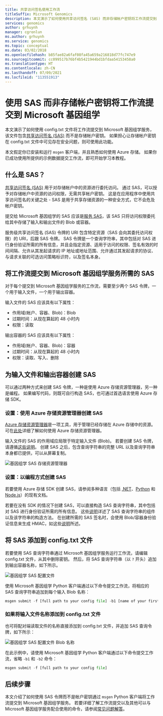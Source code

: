 ```yaml
---
title: 共享访问签名使用工作流
titleSuffix: Microsoft Genomics
description: 本文演示了如何使用共享访问签名 (SAS) 而非存储帐户密钥将工作流提交到 Microsoft 基因组学服务。
services: genomics
author: grhuynh
manager: cgronlun
ms.author: grhuynh
ms.service: genomics
ms.topic: conceptual
ms.date: 03/02/2018
ms.openlocfilehash: b85fae82a6faf08fa45a659a216818d77fc747e9
ms.sourcegitcommit: cc099517b76bf4b5421944bd1bfdaa54153458a0
ms.translationtype: HT
ms.contentlocale: zh-CN
ms.lasthandoff: 07/09/2021
ms.locfileid: "113551913"
---
```

# <a name="submit-a-workflow-to-microsoft-genomics-using-a-sas-instead-of-a-storage-account-key"></a>使用 SAS 而非存储帐户密钥将工作流提交到 Microsoft 基因组学 

本文演示了如何使用 config.txt 文件将工作流提交到 Microsoft 基因组学服务，该文件包含[共享访问签名 (SAS)](../storage/common/storage-sas-overview.md) 而不是存储帐户密钥。 如果担心让存储帐户密钥在 config.txt 文件中可见存在安全问题，则可使用此功能。 

本文假定你已安装和运行 `msgen` 客户端，并且熟悉如何使用 Azure 存储。 如果你已成功使用所提供的示例数据提交工作流，即可开始学习本教程。 

## <a name="what-is-a-sas"></a>什么是 SAS？
[共享访问签名 (SAS)](../storage/common/storage-sas-overview.md) 用于对存储帐户中的资源进行委托访问。 通过 SAS，可以授予对存储帐户中资源的访问权限，无需共享帐户密钥。 这是在应用程序中使用共享访问签名的关键之处 - SAS 是用于共享存储资源的一种安全方式，它不会危及帐户密钥。

提交给 Microsoft 基因组学的 SAS 应该是[服务 SAS](/rest/api/storageservices/Constructing-a-Service-SAS)，该 SAS 只将访问权限委托给其中存储了输入和输出文件的 Blob 或容器。 

服务级共享访问签名 (SAS) 令牌的 URI 包含特定资源（SAS 会向其委托访问权限）的 URI，后跟 SAS 令牌。 SAS 令牌是一个查询字符串，其中包括对 SAS 进行身份验证所需的所有信息，并且会指定资源、适用于访问的权限、签名有效的时间间隔、允许从其发起请求的 IP 地址或地址范围、允许通过其发起请求的协议、与请求关联的可选访问策略标识符，以及签名本身。 

## <a name="sas-needed-for-submitting-a-workflow-to-the-microsoft-genomics-service"></a>将工作流提交到 Microsoft 基因组学服务所需的 SAS
对于每个提交到 Microsoft 基因组学服务的工作流，需要至少两个 SAS 令牌，一个用于输入文件，一个用于输出容器。

输入文件的 SAS 应该具有以下属性：
 - 作用域(帐户、容器、Blob)：Blob
 - 过期时间：从现在算起的 48 小时内
 - 权限：读取

输出容器的 SAS 应该具有以下属性：
 - 作用域(帐户、容器、Blob)：容器
 - 过期时间：从现在算起的 48 小时内
 - 权限：读取、写入、删除


## <a name="create-a-sas-for-the-input-files-and-the-output-container"></a>为输入文件和输出容器创建 SAS
可以通过两种方式来创建 SAS 令牌，一种是使用 Azure 存储资源管理器，另一种是编程。  如果编写代码，则既可自行构造 SAS，也可通过首选语言使用 Azure 存储 SDK。


### <a name="set-up-create-a-sas-using-azure-storage-explorer"></a>设置：使用 Azure 存储资源管理器创建 SAS

[Azure 存储资源管理器](https://azure.microsoft.com/features/storage-explorer/)是一项工具，用于管理已经存储在 Azure 存储中的资源。  可在[此处](../vs-azure-tools-storage-manage-with-storage-explorer.md)详细了解如何使用 Azure 存储资源管理器。

输入文件的 SAS 的作用域应局限于特定输入文件 (Blob)。 若要创建 SAS 令牌，请遵循[这些说明](../storage/blobs/storage-quickstart-blobs-storage-explorer.md)。 创建 SAS 之后，包含查询字符串的完整 URL 以及查询字符串本身都已提供，可以从屏幕复制。

 ![基因组学 SAS 存储资源管理器](./media/quickstart-input-sas/genomics-sas-storageexplorer.png "基因组学 SAS 存储资源管理器")


### <a name="set-up-create-a-sas-programmatically"></a>设置：以编程方式创建 SAS

若要使用 Azure 存储 SDK 创建 SAS，请参阅多种语言（包括 [.NET](../storage/common/storage-sas-overview.md)、[Python](../storage/blobs/storage-quickstart-blobs-python.md) 和 [Node.js](../storage/blobs/storage-quickstart-blobs-nodejs.md)）的现有文档。 

若要在没有 SDK 的情况下创建 SAS，可以直接构造 SAS 查询字符串，其中包括对 SAS 进行身份验证所需的所有信息。 这些[说明](/rest/api/storageservices/constructing-a-service-sas)详述了 SAS 查询字符串的组件以及该字符串的构造方法。 在创建所需的 SAS 签名时，会使用 Blob/容器身份验证信息来生成 HMAC，如这些[说明](/rest/api/storageservices/service-sas-examples)所述。


## <a name="add-the-sas-to-the-configtxt-file"></a>将 SAS 添加到 config.txt 文件
若要使用 SAS 查询字符串通过 Microsoft 基因组学服务运行工作流，请编辑 config.txt 文件，从其中删除密钥。 然后，将 SAS 查询字符串（以 `?` 开头）追加到输出容器名称，如下所示。 

![基因组学 SAS 配置文件](./media/quickstart-input-sas/genomics-sas-config.png "基因组学 SAS 配置文件")

使用 Microsoft 基因组学 Python 客户端通过以下命令提交工作流，将相应的 SAS 查询字符串追加到每个输入 Blob 名称：

```python
msgen submit -f [full path to your config file] -b1 [name of your first paired end read file, SAS query string appended] -b2 [name of your second paired end read file, SAS query string appended]
```

### <a name="if-adding-the-input-file-names-to-the-configtxt-file"></a>如果将输入文件名称添加到 config.txt 文件
也可将配对端读取文件的名称直接添加到 config.txt 文件，并追加 SAS 查询令牌，如下所示：

![基因组学 SAS 配置文件 Blob 名称](./media/quickstart-input-sas/genomics-sas-config-blobnames.png "基因组学 SAS 配置文件 Blob 名称")

在此示例中，请使用 Microsoft 基因组学 Python 客户端通过以下命令提交工作流，省略 `-b1` 和 `-b2` 命令：

```python
msgen submit -f [full path to your config file] 
```

## <a name="next-steps"></a>后续步骤
本文介绍了如何使用 SAS 令牌而不是帐户密钥通过 `msgen` Python 客户端将工作流提交到 Microsoft 基因组学服务。 若要详细了解工作流提交以及其他可以与 Microsoft 基因组学服务配合使用的命令，请参阅[常见问题解答](frequently-asked-questions-genomics.yml)。